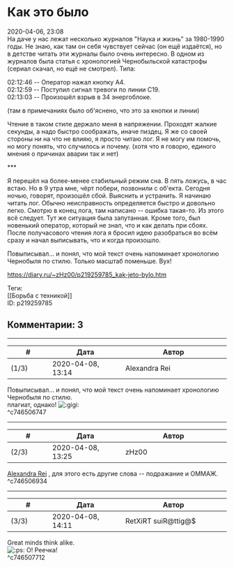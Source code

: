 Как это было
============

  
2020-04-06, 23:08  
 На даче у нас лежат несколько журналов "Наука и жизнь" за 1980-1990 годы. Не знаю, как там он себя чувствует сейчас (он ещё издаётся), но в детстве читать эти журналы было очень интересно. В одном из журналов была статья с хронологией Чернобыльской катастрофы (сериал скачал, но ещё не смотрел). Типа:   
   
 02:12:46 -- Оператор нажал кнопку А4.   
 02:12:59 -- Поступил сигнал тревоги по линии С19.   
 02:13:03 -- Произошёл взрыв в 34 энергоблоке.   
   
 (там в примечаниях было об'яснено, что это за кнопки и линии)   
   
 Чтение в таком стиле держало меня в напряжении. Проходят жалкие секунды, а надо быстро соображать, иначе пиздец. Я же со своей стороны ни на что не влияю, я просто читаю лог. Я не могу им помочь, но могу понять, что случилось и почему. (хотя что я говорю, единого мнения о причинах аварии так и нет)   
   
 \*\*\*   
   
 Я перешёл на более-менее стабильный режим сна. В пять ложусь, в час встаю. Но в 9 утра мне, чёрт побери, позвонили с об'екта. Сегодня ночью, говорят, произошёл сбой. Выяснить и устранить. Я начинаю читать лог. Обычно неисправность определяется быстро и довольно легко. Смотрю в конец лога, там написано -- ошибка такая-то. Из этого всё следует. Тут же ситуация была запутанная. Кроме того, был новенький оператор, который не знал, что и как делать при сбоях. После получасового чтения лога я бросил идею разобраться во всём сразу и начал выписывать, что и когда произошло.   
   
 Повыписывал... и понял, что мой текст очень напоминает хронологию Чернобыля по стилю. Только масштаб поменьше. Вух!   
  
<https://diary.ru/~zHz00/p219259785_kak-jeto-bylo.htm>  
  
Теги:  
[[Борьба с техникой]]  
ID: p219259785  


Комментарии: 3
--------------

  


---



|         #         |              Дата              |                     Автор                     |           ID           |
| --- | --- | --- | --- |
| (1/3) | 2020-04-08, 13:14 | Alexandra Rei | c746506747 |

  
  Повыписывал... и понял, что мой текст очень напоминает хронологию Чернобыля по стилю.    
 плагиат, однако! ![:gigi:](http://static.diary.ru/picture/1134.gif)   
 ^c746506747

---



|         #         |              Дата              |                     Автор                     |           ID           |
| --- | --- | --- | --- |
| (2/3) | 2020-04-08, 13:25 | zHz00 | c746506934 |

  
  [Alexandra Rei](http://Alexandra-world.diary.ru "[REAL] 新生")  , для этого есть другие слова -- подражание и ОММАЖ.   
 ^c746506934

---



|         #         |              Дата              |                     Автор                     |           ID           |
| --- | --- | --- | --- |
| (3/3) | 2020-04-08, 14:11 | RetXiRT suiR@ttig@$ | c746507712 |

  
  Great minds think alike.   
 ![:ps:](http://static.diary.ru/userdir/0/0/0/0/0000/10099065.gif)  О! Реечка!     
 ^c746507712